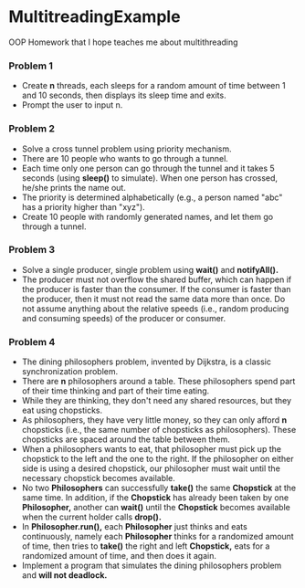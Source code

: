 # MultitreadingExample
OOP Homework that I hope teaches me about multithreading

### Problem 1

* Create **n** threads, each sleeps for a random amount of time between 1 and 10 seconds, then displays its sleep time and exits.
* Prompt the user to input n.

### Problem 2

* Solve a cross tunnel problem using priority mechanism. 
* There are 10 people who wants to go through a tunnel.
* Each time only one person can go through the tunnel and it takes 5 seconds (using **sleep()** to simulate). When one person has crossed, he/she prints the name out.
* The priority is determined alphabetically (e.g., a person named "abc" has a priority higher than "xyz").
* Create 10 people with randomly generated names, and let them go through a tunnel.

### Problem 3

* Solve a single producer, single problem using **wait()** and **notifyAll().**
* The producer must not overflow the shared buffer, which can happen if the producer is faster than the consumer. If the consumer is faster than the producer, then it must not read the same data more than once. Do not assume anything about the relative speeds (i.e., random producing and consuming speeds) of the producer or consumer.

### Problem 4

* The dining philosophers problem, invented by Dijkstra, is a classic synchronization problem.
* There are **n** philosophers around a table. These philosophers spend part of their time thinking and part of their time eating.
* While they are thinking, they don't need any shared resources, but they eat using chopsticks.
* As philosophers, they have very little money, so they can only afford **n** chopsticks (i.e., the same number of chopsticks as philosophers). These chopsticks are spaced around the table between them.
* When a philosophers wants to eat, that philosopher must pick up the chopstick to the left and the one to the right. If the philosopher on either side is using a desired chopstick, our philosopher must wait until the necessary chopstick becomes available.
* No two **Philosophers** can successfully **take()** the same **Chopstick** at the same time. In addition, if the **Chopstick** has already been taken by one **Philosopher,** another can **wait()** until the **Chopstick** becomes available when the current holder calls **drop().**
* In **Philosopher.run(),** each **Philosopher** just thinks and eats continuously, namely each **Philosopher** thinks for a randomized amount of time, then tries to **take()** the right and left **Chopstick,** eats for a randomized amount of time, and then does it again.
* Implement a program that simulates the dining philosophers problem and **will not deadlock.**